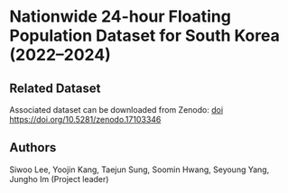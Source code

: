 # Nationwide 24-hour Floating Population Dataset for South Korea (2022–2024)

## Related Dataset
Associated dataset can be downloaded from Zenodo: [doi](10.5281/zenodo.17103346)
https://doi.org/10.5281/zenodo.17103346


## Authors
Siwoo Lee, Yoojin Kang, Taejun Sung, Soomin Hwang, Seyoung Yang, Jungho Im (Project leader)
